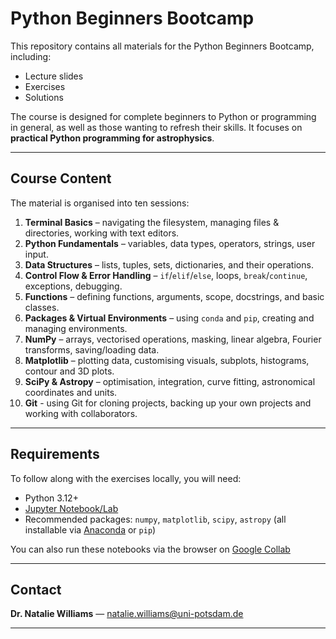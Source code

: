 # Python Beginners Bootcamp

This repository contains all materials for the Python Beginners Bootcamp, including:

- Lecture slides
- Exercises
- Solutions

The course is designed for complete beginners to Python or programming in general, as well as those wanting to refresh their skills. It focuses on **practical Python programming for astrophysics**.

---

## Course Content

The material is organised into ten sessions:

1.  **Terminal Basics** – navigating the filesystem, managing files & directories, working with text editors.
2.  **Python Fundamentals** – variables, data types, operators, strings, user input.
3.  **Data Structures** – lists, tuples, sets, dictionaries, and their operations.
4.  **Control Flow & Error Handling** – `if`/`elif`/`else`, loops, `break`/`continue`, exceptions, debugging.
5.  **Functions** – defining functions, arguments, scope, docstrings, and basic classes.
6.  **Packages & Virtual Environments** – using `conda` and `pip`, creating and managing environments.
7.  **NumPy** – arrays, vectorised operations, masking, linear algebra, Fourier transforms, saving/loading data.
8.  **Matplotlib** – plotting data, customising visuals, subplots, histograms, contour and 3D plots.
9.  **SciPy & Astropy** – optimisation, integration, curve fitting, astronomical coordinates and units.
10.  **Git** - using Git for cloning projects, backing up your own projects and working with collaborators.

---

## Requirements
To follow along with the exercises locally, you will need:

- Python 3.12+  
- [Jupyter Notebook/Lab](https://jupyter.org/)  
- Recommended packages: `numpy`, `matplotlib`, `scipy`, `astropy` (all installable via [Anaconda](https://www.anaconda.com/) or `pip`)

You can also run these notebooks via the browser on [Google Collab](https://drive.google.com/drive/folders/1ky3BUGGVTmH_Qe-uSXMBVU9V4YX1_dV2?usp=sharing)

---

## Contact
**Dr. Natalie Williams** — [natalie.williams@uni-potsdam.de](mailto:natalie.williams@uni-potsdam.de)

---
